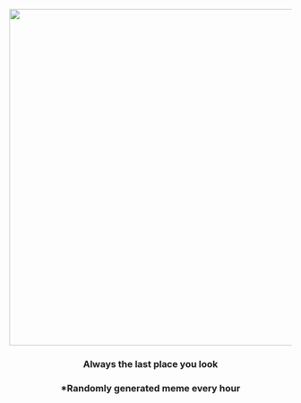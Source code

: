 <p align="center">
        <img src="https://i.redd.it/xjerhl08mfg91.jpg" width="600" height="600">
        </p>
        <h3 align="center">Always the last place you look</h3>
        <h3 align="center">*Randomly generated meme every hour</h3>
    
